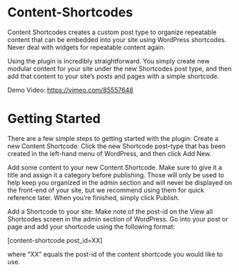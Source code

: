 Content-Shortcodes
==================

Content Shortcodes creates a custom post type to organize repeatable content that can be embedded into your site using WordPress shortcodes. Never deal with widgets for repeatable content again.

Using the plugin is incredibly straightforward. You simply create new modular content for your site under the new Shortcodes post type, and then add that content to your site’s posts and pages with a simple shortcode.

Demo Video: https://vimeo.com/85557648

Getting Started
===============

There are a few simple steps to getting started with the plugin:
Create a new Content Shortcode: Click the new Shortcode post-type that has been created in the left-hand menu of WordPress, and then click Add New.

Add some content to your new Content Shortcode. Make sure to give it a title and assign it a category before publishing. Those will only be used to help keep you organized in the admin section and will never be displayed on the front-end of your site, but we recommend using them for quick reference later. When you’re finished, simply click Publish.

Add a Shortcode to your site: Make note of the post-id on the View all Shortcodes screen in the admin section of WordPress. Go into your post or page and add your shortcode using the following format:

[content-shortcode post_id=XX]

where “XX” equals the post-id of the content shortcode you would like to use.
